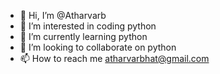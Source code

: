 - 👋 Hi, I’m @Atharvarb
- 👀 I’m interested in coding python
- 🌱 I’m currently learning python
- 💞️ I’m looking to collaborate on python
- 📫 How to reach me atharvarbhat@gmail.com

<!---
Atharvarb/Atharvarb is a ✨ special ✨ repository because its `README.md` (this file) appears on your GitHub profile.
You can click the Preview link to take a look at your changes.
--->
